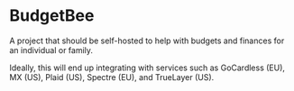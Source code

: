 # BudgetBee
A project that should be self-hosted to help with budgets and finances for an individual or family.

Ideally, this will end up integrating with services such as GoCardless (EU), MX (US), Plaid (US), Spectre (EU), and TrueLayer (US).
